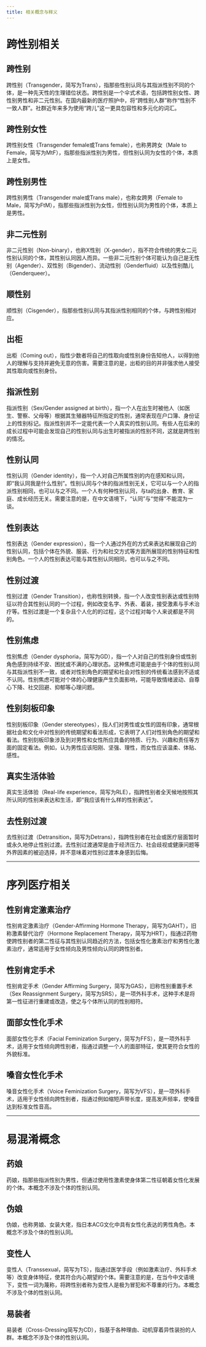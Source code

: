 ```yaml
---
title: 相关概念与释义
---
```

# 跨性别相关
## 跨性别
跨性别（Transgender，简写为Trans），指那些性别认同与其指派性别不同的个体，是一种先天性的生理错位状态。跨性别是一个伞式术语，包括跨性别女性、跨性别男性和非二元性别。在国内最新的医疗照护中，将“跨性别人群”称作“性别不一致人群”。社群近年来多为使用“跨儿”这一更具包容性和多元化的词汇。
## 跨性别女性
跨性别女性（Transgender female或Trans female），也称男跨女（Male to Female，简写为MtF），指那些指派性别为男性，但性别认同为女性的个体，本质上是女性。
## 跨性别男性
跨性别男性（Transgender male或Trans male），也称女跨男（Female to Male，简写为FtM），指那些指派性别为女性，但性别认同为男性的个体，本质上是男性。
## 非二元性别
非二元性别（Non-binary），也称X性别（X-gender），指不符合传统的男女二元性别认同的个体，其性别认同因人而异。一些非二元性别个体可能认为自己是无性别（Agender）、双性别（Bigender）、流动性别（Genderfluid）以及性别酷儿（Genderqueer）。
## 顺性别
顺性别（Cisgender），指那些性别认同与其指派性别相同的个体，与跨性别相对应。
## 出柜
出柜（Coming out），指性少数者将自己的性取向或性别身份告知他人，以得到他人的理解与支持并避免无意的伤害。需要注意的是，出柜的目的并非强求他人接受其性取向或性别身份。
## 指派性别
指派性别（Sex/Gender assigned at birth），指一个人在出生时被他人（如医生、警察、父母等）根据其生殖器特征所指定的性别，通常表现在户口簿、身份证上的性别标记。指派性别并不一定能代表一个人真实的性别认同。有些人在后来的成长过程中可能会发现自己的性别认同与出生时被指派的性别不同，这就是跨性别的情况。
## 性别认同
性别认同（Gender identity），指一个人对自己所属性别的内在感知和认同，即“我认同我是什么性别”。性别认同与个体的指派性别无关，它可以与一个人的指派性别相同，也可以与之不同。一个人有何种性别认同，与ta的出身、教育、家庭、成长经历无关。需要注意的是，在中文语境下，“认同”与“觉得”不能混为一谈。
## 性别表达
性别表达（Gender expression），指一个人通过外在的方式来表达和展现自己的性别认同，包括个体在外貌、服装、行为和社交方式等方面所展现的性别特征和性别角色。一个人的性别表达可能与其性别认同相同，也可以与之不同。
## 性别过渡
性别过渡（Gender Transition），也称性别转换，指一个人改变性别表达或性别特征以符合其性别认同的一个过程，例如改变名字、外表、着装，接受激素与手术治疗等。性别过渡是一个复杂且个人化的的过程，这个过程对每个人来说都是不同的。
## 性别焦虑
性别焦虑（Gender dysphoria，简写为GD），指一个人对自己的性别身份或性别角色感到持续不安、困扰或不满的心理状态。这种焦虑可能是由于个体的性别认同与其指派性别不一致，或者对性别角色的期望和社会对性别的传统看法感到不适或不认同。性别焦虑可能对个体的心理健康产生负面影响，可能导致情绪波动、自尊心下降、社交回避、抑郁等心理问题。
## 性别刻板印象
性别刻板印象（Gender stereotypes），指人们对男性或女性的固有印象，通常根据社会和文化中对性别的传统期望和看法形成，它表明了人们对性别角色的期望和看法。性别刻板印象涉及到对男性和女性所应具备的特质、行为、兴趣和责任等方面的固定看法。例如，认为男性应该阳刚、坚强、理性，而女性应该温柔、体贴、感性。
## 真实生活体验
真实生活体验（Real-life experience，简写为RLE），指跨性别者全天候地按照其所认同的性别来表达和生活，即“我应该有什么样的性别表达”。
## 去性别过渡
去性别过渡（Detransition，简写为Detrans），指跨性别者在社会或医疗层面暂时或永久地停止性别过渡。去性别过渡通常是由于经济压力、社会歧视或健康问题等外界因素的被迫选择，并不意味着对性别过渡本身感到后悔。

---
# 序列医疗相关
## 性别肯定激素治疗
性别肯定激素治疗（Gender-Affirming Hormone Therapy，简写为GAHT），旧称激素替代治疗（Hormone Replacement Therapy，简写为HRT），指通过药物使跨性别者的第二性征与其性别认同趋近的方法，包括女性化激素治疗和男性化激素治疗，通常适用于女性倾向及男性倾向认同的跨性别者。
## 性别肯定手术
性别肯定手术（Gender Affirming Surgery，简写为GAS），旧称性别重置手术（Sex Reassignment Surgery，简写为SRS），是一项外科手术，这种手术是将第一性征进行重建或改造，使之与个体所认同的性别相符。
## 面部女性化手术
面部女性化手术（Facial Feminization Surgery，简写为FFS），是一项外科手术，适用于女性倾向跨性别者，指通过调整一个人的面部特征，使其更符合女性的外貌标准。
## 嗓音女性化手术
嗓音女性化手术（Voice Feminization Surgery，简写为VFS），是一项外科手术，适用于女性倾向跨性别者，指通过例如缩短声带长度，提高发声频率，使嗓音达到标准女性音高。

---
# 易混淆概念
## 药娘
药娘，指那些指派性别为男性，但通过使用性激素使身体第二性征朝着女性化发展的个体。本概念不涉及个体的性别认同。
## 伪娘
伪娘，也称男娘、女装大佬，指日本ACG文化中具有女性化表达的男性角色。本概念不涉及个体的性别认同。
## 变性人
变性人（Transsexual，简写为TS），指通过医学手段（例如激素治疗、外科手术等）改变身体特征，使其符合内心期望的个体。需要注意的是，在当今中文语境下，变性一词为蔑称，将跨性别者称为变性人是极为冒犯和不尊重的行为。本概念不涉及个体的性别认同。
## 易装者
易装者（Cross-Dressing简写为CD），指基于各种理由、动机穿着异性装扮的人群。本概念不涉及个体的性别认同。